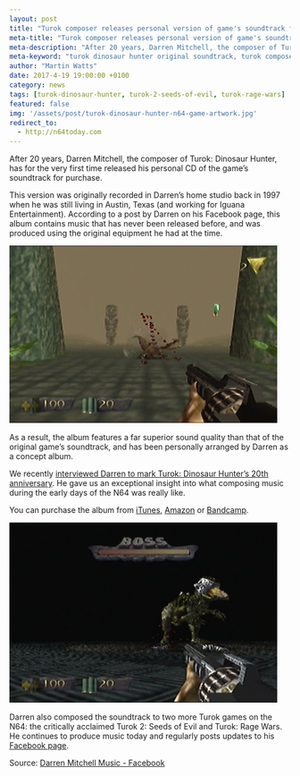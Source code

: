 ```yaml
---
layout: post
title: "Turok composer releases personal version of game's soundtrack from private collection"
meta-title: "Turok composer releases personal version of game's soundtrack from private collection"
meta-description: "After 20 years, Darren Mitchell, the composer of Turok: Dinosaur Hunter, has for the very first time released his personal CD of the game’s soundtrack for purchase."
meta-keyword: "turok dinosaur hunter original soundtrack, turok composer, darren mitchell composer, turok soundtrack"
author: "Martin Watts"
date: 2017-4-19 19:00:00 +0100
category: news
tags: [turok-dinosaur-hunter, turok-2-seeds-of-evil, turok-rage-wars]
featured: false
img: '/assets/post/turok-dinosaur-hunter-n64-game-artwork.jpg'
redirect_to:
  - http://n64today.com
---
```

After 20 years, Darren Mitchell, the composer of Turok: Dinosaur Hunter, has for the very first time released his personal CD of the game’s soundtrack for purchase.

This version was originally recorded in Darren’s home studio back in 1997 when he was still living in Austin, Texas (and working for Iguana Entertainment). According to a post by Darren on his Facebook page, this album contains music that has never been released before, and was produced using the original equipment he had at the time.

![Shooting a raptor with a shotgun in Turok: Dinosaur Hunter for N64](/assets/images/games/turok-dinosaur-hunter/turok-dinosaur-hunter-n64-shotgun-raptor.jpg)

As a result, the album features a far superior sound quality than that of the original game’s soundtrack, and has been personally arranged by Darren as a concept album.

We recently [interviewed Darren to mark Turok: Dinosaur Hunter’s 20th anniversary](/article/2017/03/05/the-beat-of-the-jungle-darren-mitchell-on-composing-the-turok-dinosaur-hunter-soundtrack.html). He gave us an exceptional insight into what composing music during the early days of the N64 was really like.

You can purchase the album from [iTunes](https://itunes.apple.com/album/id1219061121?ls=1&app=itunes), [Amazon](https://www.amazon.com/Turok-Dinosaur-Hunter-Darren-Mitchell/dp/B06XTJQ57S/ref=sr_1_1?ie=UTF8&qid=1491475154&sr=8-1&keywords=Darren+Mitchell#customerReviews) or [Bandcamp](https://darrenmitchell.bandcamp.com/album/turok-the-dinosaur-hunter).

![T-Rex boss fight in Turok: Dinosaur Hunter for N64.](/assets/images/games/turok-dinosaur-hunter/turok-dinosaur-hunter-n64-t-rex-boss-battle.jpg)

Darren also composed the soundtrack to two more Turok games on the N64: the critically acclaimed Turok 2: Seeds of Evil and Turok: Rage Wars. He continues to produce music today and regularly posts updates to his [Facebook page](https://www.facebook.com/Darren-Mitchell-Music-555961567800992/).

Source: [Darren Mitchell Music - Facebook](https://www.facebook.com/555961567800992/photos/a.1350895091640965.1073741828.555961567800992/1421577727906034/?type=3&theater)
